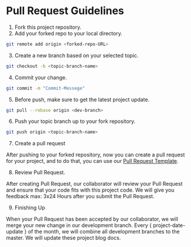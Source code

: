 # Pull Request Guidelines
1. Fork this project repository.
2. Add your forked repo to your local directory.
``` bash
git remote add origin <forked-repo-URL>
```
3. Create a new branch based on your selected topic.
``` bash
git checkout -b <topic-branch-name>
```
4. Commit your change. 
``` bash
git commit -m "Commit-Messege"
```
5. Before push, make sure to get the latest project update.
``` bash
git pull --rebase origin <dev-branch>
```
6. Push your topic branch up to your fork repository.
``` bash
git push origin <topic-branch-name>
```
7. Create a pull request 

After pushing to your forked repository, now you can create a pull request for your project, and to do that, you can use our [Pull Request Template](<pull-request-template-URL>).

8. Review Pull Request.

After creating Pull Request, our collaborator will review your Pull Request and ensure that your code fits with this project code. We will give you feedback max: 3x24 Hours after you submit the Pull Request.

9. Finishing Up

When your Pull Request has been accepted by our collaborator, we will merge your new change in our development branch. Every { project-date-update } of the month, we will combine all development branches to the master. We will update these project blog docs.